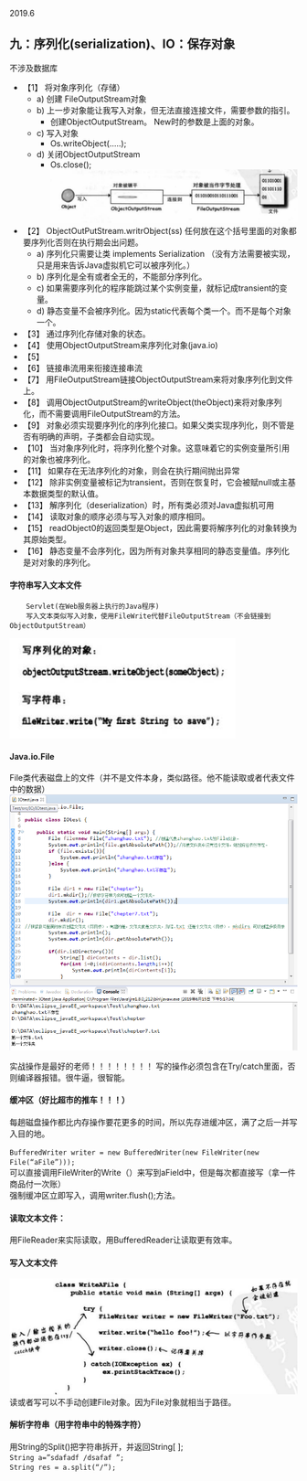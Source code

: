 2019.6

## 九：序列化(serialization)、IO：保存对象
不涉及数据库
- 【1】	将对象序列化（存储）
    - a)	创建 FileOutputStream对象
    - b)	上一步对象能让我写入对象，但无法直接连接文件，需要参数的指引。
        - 	创建ObjectOutputStream。 New时的参数是上面的对象。
    - c)	写入对象
        - 	Os.writeObject(…..);
    - d)	关闭ObjectOutputStream 
        - 	Os.close();
        ![](14.序列化.png)
- 【2】	ObjectOutPutStream.writrObject(ss) 任何放在这个括号里面的对象都要序列化否则在执行期会出问题。 
    - a)	序列化只需要让类 implements Serialization （没有方法需要被实现，只是用来告诉Java虚拟机它可以被序列化。）
    - b)	序列化是全有或者全无的，不能部分序列化。
    - c)	如果需要序列化的程序能跳过某个实例变量，就标记成transient的变量。
    - d)	静态变量不会被序列化。因为static代表每个类一个。而不是每个对象一个。
- 【3】	通过序列化存储对象的状态。
- 【4】	使用ObjectOutputStream来序列化对象(java.io)
- 【5】
- 【6】	链接串流用来衔接连接串流
- 【7】	用FileOutputStream链接ObjectOutputStream来将对象序列化到文件上。
- 【8】	调用ObjectOutputStream的writeObject(theObject)来将对象序列化，而不需要调用FileOutputStream的方法。
- 【9】	对象必须实现要序列化的序列化接口。如果父类实现序列化，则不管是否有明确的声明，子类都会自动实现。
- 【10】	当对象序列化时，将序列化整个对象。这意味着它的实例变量所引用的对象也被序列化。
- 【11】	如果存在无法序列化的对象，则会在执行期间抛出异常
- 【12】	除非实例变量被标记为transient，否则在恢复时，它会被赋null或主基本数据类型的默认值。
- 【13】	解序列化（deserialization）时，所有类必须对Java虚拟机可用
- 【14】	读取对象的顺序必须与写入对象的顺序相同。
- 【15】	readObject0的返回类型是Object，因此需要将解序列化的对象转换为其原始类型。
- 【16】	静态变量不会序列化，因为所有对象共享相同的静态变量值。序列化是对对象的序列化。

#### 字符串写入文本文件  
     	Servlet(在Web服务器上执行的Java程序)  
     	写入文本类似写入对象，使用FileWrite代替FileOutputStream（不会链接到ObjectOutputStream）

![](14.2.png)

#### Java.io.File 
 File类代表磁盘上的文件（并不是文件本身，类似路径。他不能读取或者代表文件中的数据）   
 ![](14.4.png)
 
实战操作是最好的老师！！！！！！！！
写的操作必须包含在Try/catch里面，否则编译器报错。很牛逼，很智能。

#### 缓冲区（好比超市的推车！！！）
每趟磁盘操作都比内存操作要花更多的时间，所以先存进缓冲区，满了之后一并写入目的地。  

`BufferedWriter writer = new BufferedWriter(new FileWriter(new File(“aFile”)));`  
可以直接调用FileWriter的Write（）来写到aField中，但是每次都直接写（拿一件商品付一次账）  
强制缓冲区立即写入，调用writer.flush();方法。  

#### 读取文本文件：
用FileReader来实际读取，用BufferedReader让读取更有效率。  
#### 写入文本文件  
![](14.5.png)  
 读或者写可以不手动创建File对象。因为File对象就相当于路径。
 
#### 解析字符串（用字符串中的特殊字符）

用String的Split()把字符串拆开，并返回String[ ];  
`String a=”sdafadf /dsafaf ”;`  
`String res = a.split(“/”);  ` 
